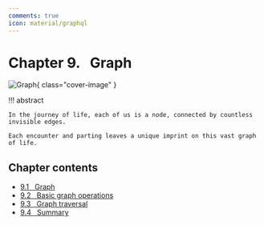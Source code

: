 ```yaml
---
comments: true
icon: material/graphql
---
```


# Chapter 9. &nbsp; Graph

![Graph](../assets/covers/chapter_graph.jpg){ class="cover-image" }

!!! abstract

    In the journey of life, each of us is a node, connected by countless invisible edges.
    
    Each encounter and parting leaves a unique imprint on this vast graph of life.

## Chapter contents

- [9.1 &nbsp; Graph](graph.md)
- [9.2 &nbsp; Basic graph operations](graph_operations.md)
- [9.3 &nbsp; Graph traversal](graph_traversal.md)
- [9.4 &nbsp; Summary](summary.md)
